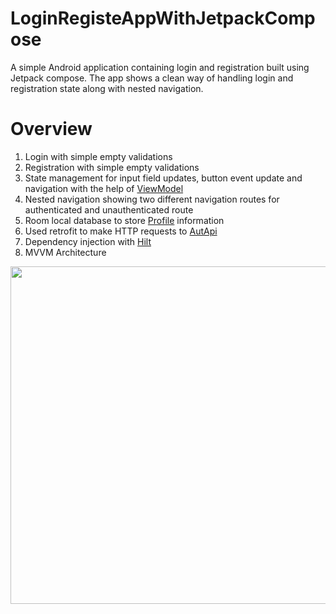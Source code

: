 # LoginRegisteAppWithJetpackCompose
A simple Android application containing login and registration built using Jetpack compose.
The app shows a clean way of handling login and registration state along with nested navigation.
# Overview
1. Login with simple empty validations
2. Registration with simple empty validations
3. State management for input field updates, button event update and navigation with the help of [ViewModel](https://github.com/denkiri/ComposeLoginApp/blob/master/app/src/main/java/com/example/loginapp/screens/login/LoginViewModel.kt)
4. Nested navigation showing two different navigation routes for authenticated and unauthenticated route
5. Room local database to store [Profile](https://github.com/denkiri/ComposeLoginApp/blob/master/app/src/main/java/com/example/loginapp/models/Profile.kt) information
6. Used retrofit to make HTTP requests to [AutApi](https://github.com/denkiri/ComposeLoginApp/blob/master/app/src/main/java/com/example/loginapp/network/AuthApi.kt)
7. Dependency injection with [Hilt](https://github.com/denkiri/ComposeLoginApp/blob/master/app/src/main/java/com/example/loginapp/di/AppModule.kt)
8. MVVM Architecture
<img src="https://developer.android.com/static/topic/libraries/architecture/images/final-architecture.png" width="640" height="540">

